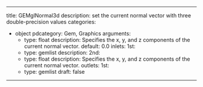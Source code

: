 
---
title: GEMglNormal3d
description: set the current normal vector with three double-precision values
categories:
  - object
pdcategory: Gem, Graphics
arguments:
    - type: float
      description: Specifies the x, y, and z components of the current normal vector.
      default: 0.0
inlets:
  1st:
    - type: gemlist
      description:
  2nd:
    - type: float
      description: Specifies the x, y, and z components of the current normal vector.
outlets:
  1st:
    - type: gemlist
draft: false
---

